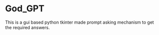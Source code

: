 # God_GPT
This is a gui based python tkinter made prompt asking mechanism to get the required answers.
